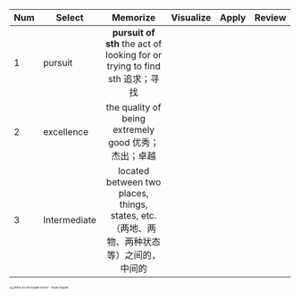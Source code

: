

| Num  | Select       |                           Memorize                           | Visualize | Apply | Review |
| ---- | ------------ | :----------------------------------------------------------: | --------- | ----- | ------ |
| 1    | pursuit      | **pursuit of sth** the act of looking for or trying to find sth 追求；寻找 |           |       |        |
| 2    | excellence   |     the quality of being extremely good 优秀；杰出；卓越     |           |       |        |
| 3    | Intermediate | located between two places, things, states, etc. （两地、两物、两种状态等）之间的，中间的 |           |       |        |

<img src="https://img14.360buyimg.com/pop/jfs/t1/187446/9/33277/48395/6411572cF450fef80/edca618cf11e250d.jpg" style="zoom:25%;float:left" >

<img src="https://leslieyedoc.oss-cn-shanghai.aliyuncs.com/img/20251021-225843-What-are-the-English-levels.png" alt="What are the English levels? - Studio English" style="zoom:33%;float:left" />